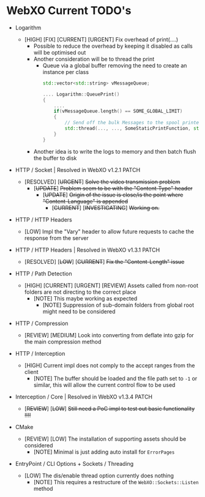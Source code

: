 # WebXO Current TODO's

+ Logarithm
    + [HIGH] [FIX] [CURRENT] [URGENT] Fix overhead of print(....)
        + Possible to reduce the overhead by keeping it disabled as calls will be optimised out
        + Another consideration will be to thread the print
            + Queue via a global buffer removing the need to create an instance per class
                > 
                ```cpp
                std::vector<std::string> vMessageQueue;

                .... Logarithm::QueuePrint()
                {
                    ....
                    if(vMessageQueue.length() == SOME_GLOBAL_LIMIT)
                    {
                        // Send off the bulk Messages to the spool printer
                        std::thread(..., ..., SomeStaticPrintFunction, std::ref(vMessageQueue));
                    }
                }
                ```
        + Another idea is to write the logs to memory and then batch flush the buffer to disk
                
+ HTTP / Socket | Resolved in WebXO v1.2.1 PATCH
    + [RESOLVED] [~~URGENT~~] ~~Solve the video transmission problem~~
        + [~~UPDATE~~] ~~Problem seem to be with the "Content-Type" header~~
            + [~~UPDATE~~] ~~Origin of the issue is close/is the point where "Content-Language" is appended~~
                + [~~CURRENT~~] [~~INVESTIGATING~~] ~~Working on.~~

+ HTTP / HTTP Headers    
    + [LOW] Impl the "Vary" header to allow future requests to cache the response from the server

+ HTTP / HTTP Headers | Resolved in WebXO v1.3.1 PATCH    
    + [RESOLVED] [~~LOW~~] [~~CURRENT~~] ~~Fix the "Content-Length" issue~~

+ HTTP / Path Detection
    + [HIGH] [CURRENT] [URGENT] [REVIEW] Assets called from non-root folders are not directing to the correct place
        + [NOTE] This maybe working as expected
            + [NOTE] Suppression of sub-domain folders from global root might need to be considered

+ HTTP / Compression
    + [REVIEW] [MEDIUM] Look into converting from deflate into gzip for the main compression method

+ HTTP / Interception
    + [HIGH] Current impl does not comply to the accept ranges from the client
        + [NOTE] The buffer should be loaded and the file path set to ``-1`` or similar, this will allow the current control flow to be used

+ Interception / Core | Resolved in WebXO v1.3.4 PATCH
    + [~~REVIEW~~] [~~LOW~~] ~~Still need a PoC impl to test out basic functionality !!!!~~

+ CMake
    + [REVIEW] [LOW] The installation of supporting assets should be considered
        + [NOTE] Minimal is just adding auto install for ``ErrorPages``

+ EntryPoint / CLI Options + Sockets / Threading
    + [LOW] The dis/enable thread option currently does nothing
        + [NOTE] This requires a restructure of the ``WebXO::Sockets::Listen`` method